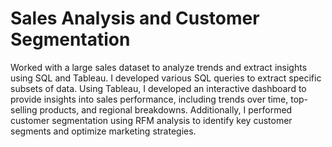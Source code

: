 # Sales Analysis and Customer Segmentation

Worked with a large sales dataset to analyze trends and extract insights using SQL and Tableau. I developed various SQL queries to extract specific subsets of data. Using Tableau, I developed an interactive dashboard to provide insights into sales performance, including trends over time, top-selling products, and regional breakdowns. Additionally, I performed customer segmentation using RFM analysis to identify key customer segments and optimize marketing strategies.
